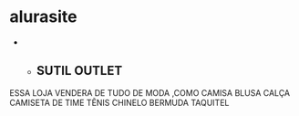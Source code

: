 # alurasite
* * ## SUTIL OUTLET

ESSA LOJA VENDERA DE TUDO DE MODA ,COMO CAMISA BLUSA CALÇA CAMISETA DE TIME TẼNIS CHINELO BERMUDA TAQUITEL
